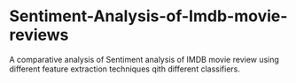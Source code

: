 # Sentiment-Analysis-of-Imdb-movie-reviews
A comparative analysis of Sentiment analysis of IMDB movie review using different feature extraction techniques qith different classifiers.
